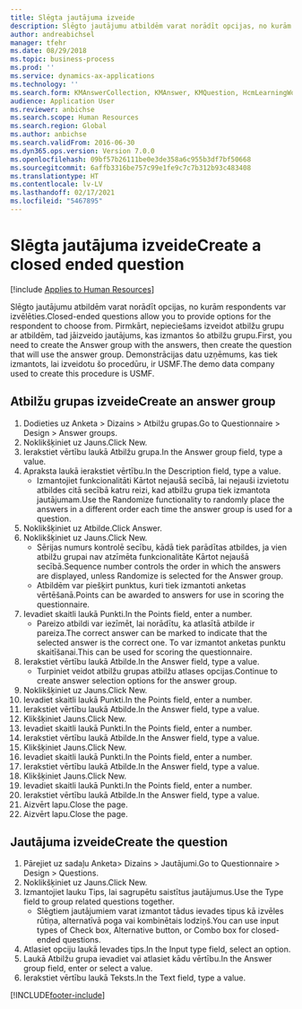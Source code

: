 ```yaml
---
title: Slēgta jautājuma izveide
description: Slēgto jautājumu atbildēm varat norādīt opcijas, no kurām respondents var izvēlēties.
author: andreabichsel
manager: tfehr
ms.date: 08/29/2018
ms.topic: business-process
ms.prod: ''
ms.service: dynamics-ax-applications
ms.technology: ''
ms.search.form: KMAnswerCollection, KMAnswer, KMQuestion, HcmLearningWorkspace
audience: Application User
ms.reviewer: anbichse
ms.search.scope: Human Resources
ms.search.region: Global
ms.author: anbichse
ms.search.validFrom: 2016-06-30
ms.dyn365.ops.version: Version 7.0.0
ms.openlocfilehash: 09bf57b26111be0e3de358a6c955b3df7bf50668
ms.sourcegitcommit: 6affb3316be757c99e1fe9c7c7b312b93c483408
ms.translationtype: HT
ms.contentlocale: lv-LV
ms.lasthandoff: 02/17/2021
ms.locfileid: "5467895"
---
```

# <a name="create-a-closed-ended-question"></a><span data-ttu-id="6879b-103">Slēgta jautājuma izveide</span><span class="sxs-lookup"><span data-stu-id="6879b-103">Create a closed ended question</span></span>

[!include [Applies to Human Resources](../includes/applies-to-hr.md)]



<span data-ttu-id="6879b-104">Slēgto jautājumu atbildēm varat norādīt opcijas, no kurām respondents var izvēlēties.</span><span class="sxs-lookup"><span data-stu-id="6879b-104">Closed-ended questions allow you to provide options for the respondent to choose from.</span></span> <span data-ttu-id="6879b-105">Pirmkārt, nepieciešams izveidot atbilžu grupu ar atbildēm, tad jāizveido jautājums, kas izmantos šo atbilžu grupu.</span><span class="sxs-lookup"><span data-stu-id="6879b-105">First, you need to create the Answer group with the answers, then create the question that will use the answer group.</span></span> <span data-ttu-id="6879b-106">Demonstrācijas datu uzņēmums, kas tiek izmantots, lai izveidotu šo procedūru, ir USMF.</span><span class="sxs-lookup"><span data-stu-id="6879b-106">The demo data company used to create this procedure is USMF.</span></span>


## <a name="create-an-answer-group"></a><span data-ttu-id="6879b-107">Atbilžu grupas izveide</span><span class="sxs-lookup"><span data-stu-id="6879b-107">Create an answer group</span></span>
1. <span data-ttu-id="6879b-108">Dodieties uz Anketa > Dizains > Atbilžu grupas.</span><span class="sxs-lookup"><span data-stu-id="6879b-108">Go to Questionnaire > Design > Answer groups.</span></span>
2. <span data-ttu-id="6879b-109">Noklikšķiniet uz Jauns.</span><span class="sxs-lookup"><span data-stu-id="6879b-109">Click New.</span></span>
3. <span data-ttu-id="6879b-110">Ierakstiet vērtību laukā Atbilžu grupa.</span><span class="sxs-lookup"><span data-stu-id="6879b-110">In the Answer group field, type a value.</span></span>
4. <span data-ttu-id="6879b-111">Apraksta laukā ierakstiet vērtību.</span><span class="sxs-lookup"><span data-stu-id="6879b-111">In the Description field, type a value.</span></span>
    * <span data-ttu-id="6879b-112">Izmantojiet funkcionalitāti Kārtot nejaušā secībā, lai nejauši izvietotu atbildes citā secībā katru reizi, kad atbilžu grupa tiek izmantota jautājumam.</span><span class="sxs-lookup"><span data-stu-id="6879b-112">Use the Randomize functionality to randomly place the answers in a different order each time the answer group is used for a question.</span></span>  
5. <span data-ttu-id="6879b-113">Noklikšķiniet uz Atbilde.</span><span class="sxs-lookup"><span data-stu-id="6879b-113">Click Answer.</span></span>
6. <span data-ttu-id="6879b-114">Noklikšķiniet uz Jauns.</span><span class="sxs-lookup"><span data-stu-id="6879b-114">Click New.</span></span>
    * <span data-ttu-id="6879b-115">Sērijas numurs kontrolē secību, kādā tiek parādītas atbildes, ja vien atbilžu grupai nav atzīmēta funkcionalitāte Kārtot nejaušā secībā.</span><span class="sxs-lookup"><span data-stu-id="6879b-115">Sequence number controls the order in which the answers are displayed, unless Randomize is selected for the Answer group.</span></span>  
    * <span data-ttu-id="6879b-116">Atbildēm var piešķirt punktus, kuri tiek izmantoti anketas vērtēšanā.</span><span class="sxs-lookup"><span data-stu-id="6879b-116">Points can be awarded to answers for use in scoring the questionnaire.</span></span>  
7. <span data-ttu-id="6879b-117">Ievadiet skaitli laukā Punkti.</span><span class="sxs-lookup"><span data-stu-id="6879b-117">In the Points field, enter a number.</span></span>
    * <span data-ttu-id="6879b-118">Pareizo atbildi var iezīmēt, lai norādītu, ka atlasītā atbilde ir pareiza.</span><span class="sxs-lookup"><span data-stu-id="6879b-118">The correct answer can be marked to indicate that the selected answer is the correct one.</span></span> <span data-ttu-id="6879b-119">To var izmantot anketas punktu skaitīšanai.</span><span class="sxs-lookup"><span data-stu-id="6879b-119">This can be used for scoring the questionnaire.</span></span>  
8. <span data-ttu-id="6879b-120">Ierakstiet vērtību laukā Atbilde.</span><span class="sxs-lookup"><span data-stu-id="6879b-120">In the Answer field, type a value.</span></span>
    * <span data-ttu-id="6879b-121">Turpiniet veidot atbilžu grupas atbilžu atlases opcijas.</span><span class="sxs-lookup"><span data-stu-id="6879b-121">Continue to create answer selection options for the answer group.</span></span>  
9. <span data-ttu-id="6879b-122">Noklikšķiniet uz Jauns.</span><span class="sxs-lookup"><span data-stu-id="6879b-122">Click New.</span></span>
10. <span data-ttu-id="6879b-123">Ievadiet skaitli laukā Punkti.</span><span class="sxs-lookup"><span data-stu-id="6879b-123">In the Points field, enter a number.</span></span>
11. <span data-ttu-id="6879b-124">Ierakstiet vērtību laukā Atbilde.</span><span class="sxs-lookup"><span data-stu-id="6879b-124">In the Answer field, type a value.</span></span>
12. <span data-ttu-id="6879b-125">Klikšķiniet Jauns.</span><span class="sxs-lookup"><span data-stu-id="6879b-125">Click New.</span></span>
13. <span data-ttu-id="6879b-126">Ievadiet skaitli laukā Punkti.</span><span class="sxs-lookup"><span data-stu-id="6879b-126">In the Points field, enter a number.</span></span>
14. <span data-ttu-id="6879b-127">Ierakstiet vērtību laukā Atbilde.</span><span class="sxs-lookup"><span data-stu-id="6879b-127">In the Answer field, type a value.</span></span>
15. <span data-ttu-id="6879b-128">Klikšķiniet Jauns.</span><span class="sxs-lookup"><span data-stu-id="6879b-128">Click New.</span></span>
16. <span data-ttu-id="6879b-129">Ievadiet skaitli laukā Punkti.</span><span class="sxs-lookup"><span data-stu-id="6879b-129">In the Points field, enter a number.</span></span>
17. <span data-ttu-id="6879b-130">Ierakstiet vērtību laukā Atbilde.</span><span class="sxs-lookup"><span data-stu-id="6879b-130">In the Answer field, type a value.</span></span>
18. <span data-ttu-id="6879b-131">Klikšķiniet Jauns.</span><span class="sxs-lookup"><span data-stu-id="6879b-131">Click New.</span></span>
19. <span data-ttu-id="6879b-132">Ievadiet skaitli laukā Punkti.</span><span class="sxs-lookup"><span data-stu-id="6879b-132">In the Points field, enter a number.</span></span>
20. <span data-ttu-id="6879b-133">Ierakstiet vērtību laukā Atbilde.</span><span class="sxs-lookup"><span data-stu-id="6879b-133">In the Answer field, type a value.</span></span>
21. <span data-ttu-id="6879b-134">Aizvērt lapu.</span><span class="sxs-lookup"><span data-stu-id="6879b-134">Close the page.</span></span>
22. <span data-ttu-id="6879b-135">Aizvērt lapu.</span><span class="sxs-lookup"><span data-stu-id="6879b-135">Close the page.</span></span>

## <a name="create-the-question"></a><span data-ttu-id="6879b-136">Jautājuma izveide</span><span class="sxs-lookup"><span data-stu-id="6879b-136">Create the question</span></span>
1. <span data-ttu-id="6879b-137">Pārejiet uz sadaļu Anketa> Dizains > Jautājumi.</span><span class="sxs-lookup"><span data-stu-id="6879b-137">Go to Questionnaire > Design > Questions.</span></span>
2. <span data-ttu-id="6879b-138">Noklikšķiniet uz Jauns.</span><span class="sxs-lookup"><span data-stu-id="6879b-138">Click New.</span></span>
3. <span data-ttu-id="6879b-139">Izmantojiet lauku Tips, lai sagrupētu saistītus jautājumus.</span><span class="sxs-lookup"><span data-stu-id="6879b-139">Use the Type field to group related questions together.</span></span>
    * <span data-ttu-id="6879b-140">Slēgtiem jautājumiem varat izmantot tādus ievades tipus kā izvēles rūtiņa, alternatīvā poga vai kombinētais lodziņš.</span><span class="sxs-lookup"><span data-stu-id="6879b-140">You can use input types of Check box, Alternative button, or Combo box for closed-ended questions.</span></span>  
4. <span data-ttu-id="6879b-141">Atlasiet opciju laukā Ievades tips.</span><span class="sxs-lookup"><span data-stu-id="6879b-141">In the Input type field, select an option.</span></span>
5. <span data-ttu-id="6879b-142">Laukā Atbilžu grupa ievadiet vai atlasiet kādu vērtību.</span><span class="sxs-lookup"><span data-stu-id="6879b-142">In the Answer group field, enter or select a value.</span></span>
6. <span data-ttu-id="6879b-143">Ierakstiet vērtību laukā Teksts.</span><span class="sxs-lookup"><span data-stu-id="6879b-143">In the Text field, type a value.</span></span>



[!INCLUDE[footer-include](../includes/footer-banner.md)]